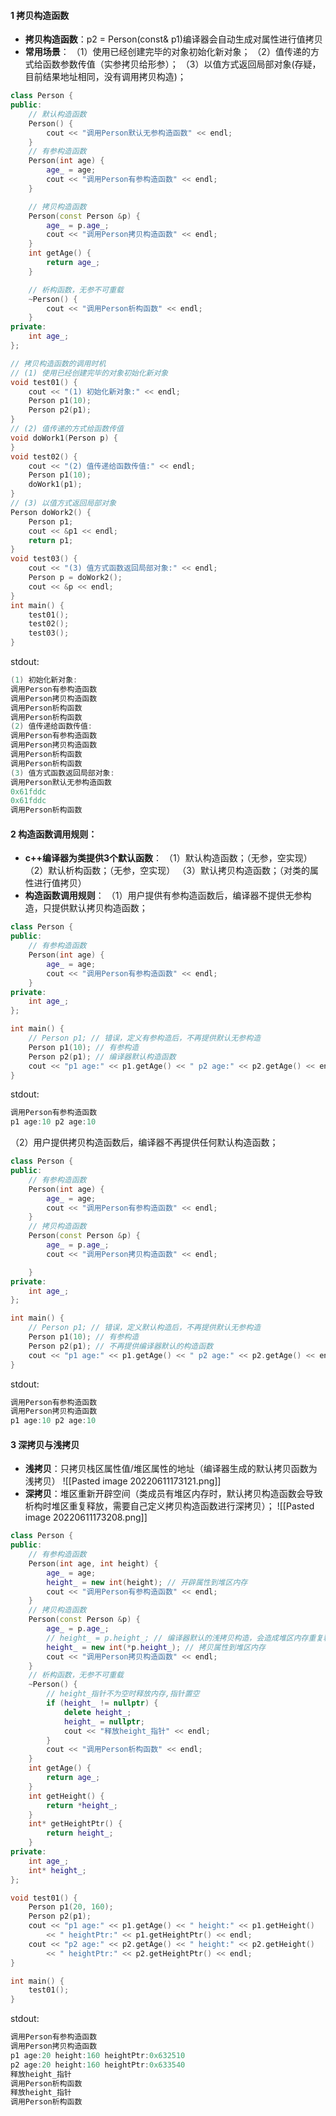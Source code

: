 #### 1 拷贝构造函数
- **拷贝构造函数**：p2 = Person(const& p1)编译器会自动生成对属性进行值拷贝
- **常用场景**：
（1）使用已经创建完毕的对象初始化新对象；
（2）值传递的方式给函数参数传值（实参拷贝给形参）；
（3）以值方式返回局部对象(存疑，目前结果地址相同，没有调用拷贝构造)；
```cpp
class Person {
public:
    // 默认构造函数
    Person() {
        cout << "调用Person默认无参构造函数" << endl;
    }
    // 有参构造函数
    Person(int age) {
        age_ = age;
        cout << "调用Person有参构造函数" << endl;
    }

    // 拷贝构造函数
    Person(const Person &p) {
        age_ = p.age_;
        cout << "调用Person拷贝构造函数" << endl;
    }
    int getAge() {
        return age_;
    }

    // 析构函数，无参不可重载
    ~Person() {
        cout << "调用Person析构函数" << endl;
    }
private:
    int age_;
};

// 拷贝构造函数的调用时机
// (1) 使用已经创建完毕的对象初始化新对象
void test01() {
    cout << "(1) 初始化新对象:" << endl;
    Person p1(10);
    Person p2(p1);
}
// (2) 值传递的方式给函数传值
void doWork1(Person p) {
}
void test02() {
    cout << "(2) 值传递给函数传值:" << endl;
    Person p1(10);
    doWork1(p1);
}
// (3) 以值方式返回局部对象
Person doWork2() {
    Person p1;
    cout << &p1 << endl;
    return p1;
}
void test03() {
    cout << "(3) 值方式函数返回局部对象:" << endl;
    Person p = doWork2();
    cout << &p << endl;
}
int main() {
	test01();
	test02();
    test03();
}
```
stdout:
```cpp
(1) 初始化新对象:
调用Person有参构造函数
调用Person拷贝构造函数
调用Person析构函数
调用Person析构函数
(2) 值传递给函数传值:
调用Person有参构造函数
调用Person拷贝构造函数
调用Person析构函数
调用Person析构函数
(3) 值方式函数返回局部对象:
调用Person默认无参构造函数
0x61fddc
0x61fddc
调用Person析构函数
```

#### 2 构造函数调用规则：
- **c++编译器为类提供3个默认函数**：
（1）默认构造函数；（无参，空实现）
（2）默认析构函数；（无参，空实现）
（3）默认拷贝构造函数；（对类的属性进行值拷贝）
- **构造函数调用规则**：
（1）用户提供有参构造函数后，编译器不提供无参构造，只提供默认拷贝构造函数；
```cpp
class Person {
public:
    // 有参构造函数
    Person(int age) {
        age_ = age;
        cout << "调用Person有参构造函数" << endl;
    }
private:
    int age_;
};

int main() {
    // Person p1; // 错误，定义有参构造后，不再提供默认无参构造
    Person p1(10); // 有参构造
    Person p2(p1); // 编译器默认构造函数
    cout << "p1 age:" << p1.getAge() << " p2 age:" << p2.getAge() << endl;
}
```
stdout:
```cpp
调用Person有参构造函数
p1 age:10 p2 age:10
```

（2）用户提供拷贝构造函数后，编译器不再提供任何默认构造函数；
```cpp
class Person {
public:
    // 有参构造函数
    Person(int age) {
        age_ = age;
        cout << "调用Person有参构造函数" << endl;
    }
    // 拷贝构造函数
    Person(const Person &p) {
        age_ = p.age_;
        cout << "调用Person拷贝构造函数" << endl;

    }
private:
    int age_;
};

int main() {
    // Person p1; // 错误，定义默认构造后，不再提供默认无参构造
    Person p1(10); // 有参构造
    Person p2(p1); // 不再提供编译器默认的构造函数
    cout << "p1 age:" << p1.getAge() << " p2 age:" << p2.getAge() << endl;
}
```
stdout:
```cpp
调用Person有参构造函数
调用Person拷贝构造函数
p1 age:10 p2 age:10
```

#### 3 深拷贝与浅拷贝
- **浅拷贝**：只拷贝栈区属性值/堆区属性的地址（编译器生成的默认拷贝函数为浅拷贝）
![[Pasted image 20220611173121.png]]
- **深拷贝**：堆区重新开辟空间（类成员有堆区内存时，默认拷贝构造函数会导致析构时堆区重复释放，需要自己定义拷贝构造函数进行深拷贝）；
![[Pasted image 20220611173208.png]]
```cpp
class Person {
public:
    // 有参构造函数
    Person(int age, int height) {
        age_ = age;
        height_ = new int(height); // 开辟属性到堆区内存
        cout << "调用Person有参构造函数" << endl;
    }
    // 拷贝构造函数
    Person(const Person &p) {
        age_ = p.age_;
        // height_ = p.height_; // 编译器默认的浅拷贝构造，会造成堆区内存重复释放
        height_ = new int(*p.height_); // 拷贝属性到堆区内存
        cout << "调用Person拷贝构造函数" << endl;
    }
    // 析构函数，无参不可重载
    ~Person() {
        // height_指针不为空时释放内存,指针置空
        if (height_ != nullptr) {
            delete height_;
            height_ = nullptr;
            cout << "释放height_指针" << endl;
        }
        cout << "调用Person析构函数" << endl;
    }
    int getAge() {
        return age_;
    }
    int getHeight() {
        return *height_;
    }
    int* getHeightPtr() {
        return height_;
    }
private:
    int age_;
    int* height_;
};

void test01() {
    Person p1(20, 160);
    Person p2(p1);
    cout << "p1 age:" << p1.getAge() << " height:" << p1.getHeight()
        << " heightPtr:" << p1.getHeightPtr() << endl;
    cout << "p2 age:" << p2.getAge() << " height:" << p2.getHeight()
        << " heightPtr:" << p2.getHeightPtr() << endl;
}

int main() {
    test01();
}
```
stdout:
```cpp
调用Person有参构造函数
调用Person拷贝构造函数
p1 age:20 height:160 heightPtr:0x632510
p2 age:20 height:160 heightPtr:0x633540
释放height_指针
调用Person析构函数
释放height_指针
调用Person析构函数
```